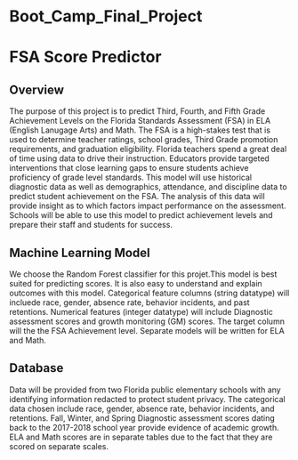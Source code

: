 # Boot_Camp_Final_Project

#  FSA Score Predictor

## Overview
The purpose of this project is to predict Third, Fourth, and Fifth Grade Achievement Levels on the Florida Standards Assessment (FSA) in ELA (English Lanugage Arts) and Math.  The FSA is a high-stakes test that is used to determine teacher ratings, school grades, Third Grade promotion requirements, and graduation eligibility.  Florida teachers spend a great deal of time using data to drive their instruction.  Educators provide targeted interventions that close learning gaps to ensure students achieve proficiency of grade level standards.  This model will use historical diagnostic data as well as demographics, attendance, and discipline data to predict student achievement on the FSA.  The analysis of this data will provide insight as to which factors impact performance on the assessment.  Schools will be able to use this model to predict achievement levels and prepare their staff and students for success.

## Machine Learning Model
We choose the Random Forest classifier for this projet.This model is best suited for predicting scores. It is also easy to understand and explain outcomes with this model.  Categorical feature columns (string datatype) will incluede race, gender, absence rate, behavior incidents, and past retentions.  Numerical features (integer datatype) will include Diagnostic assessment scores and growth monitoring (GM) scores.  The target column will the the FSA Achievement level.  Separate models will be written for ELA and Math.

## Database
Data will be provided from  two Florida public elementary schools with any identifying information redacted to protect student privacy.  The categorical data chosen include race, gender, absence rate, behavior incidents, and retentions.  Fall, Winter, and Spring Diagnostic assessment scores dating back to the 2017-2018 school year provide evidence of academic growth.  ELA and Math scores are in separate tables due to the fact that they are scored on separate scales. 

